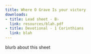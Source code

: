 ```yaml
---
title: Where O Grave Is your victory
downloads:
- title: Lead sheet - B♭
  link: resources/blah.pdf
- title: Devotional - 1 Corinthians
  link: blah
---
```

blurb about this sheet
